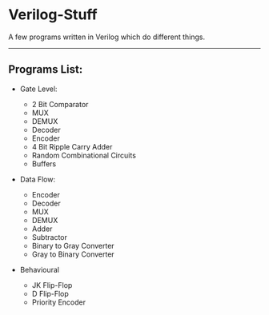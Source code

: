 # Verilog-Stuff
A few programs written in Verilog which do different things.
___
## Programs List:
- Gate Level:
  - 2 Bit Comparator
  - MUX
  - DEMUX
  - Decoder
  - Encoder
  - 4 Bit Ripple Carry Adder
  - Random Combinational Circuits
  - Buffers

- Data Flow:
  - Encoder
  - Decoder
  - MUX
  - DEMUX
  - Adder
  - Subtractor
  - Binary to Gray Converter
  - Gray to Binary Converter

- Behavioural
  - JK Flip-Flop
  - D Flip-Flop
  - Priority Encoder
